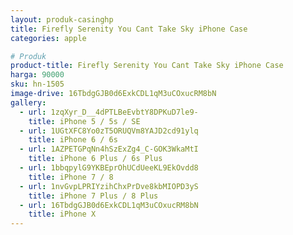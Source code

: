 ```yaml
---
layout: produk-casinghp
title: Firefly Serenity You Cant Take Sky iPhone Case
categories: apple

# Produk
product-title: Firefly Serenity You Cant Take Sky iPhone Case
harga: 90000
sku: hn-1505
image-drive: 16TbdgGJB0d6ExkCDL1qM3uCOxucRM8bN
gallery:
  - url: 1zqXyr_D__4dPTLBeEvbtY8DPKuD7le9-
    title: iPhone 5 / 5s / SE
  - url: 1UGtXFC8Yo0zT5ORUQVm8YAJD2cd91ylq
    title: iPhone 6 / 6s
  - url: 1AZPETGPqNn4hSzExZg4_C-GOK3WkaMtI
    title: iPhone 6 Plus / 6s Plus
  - url: 1bbqpylG9YKBEprOhUCdUeeKL9EkOvdd8
    title: iPhone 7 / 8
  - url: 1nvGvpLPRIYzihChxPrDve8kbMIOPD3yS
    title: iPhone 7 Plus / 8 Plus
  - url: 16TbdgGJB0d6ExkCDL1qM3uCOxucRM8bN
    title: iPhone X
---
```

